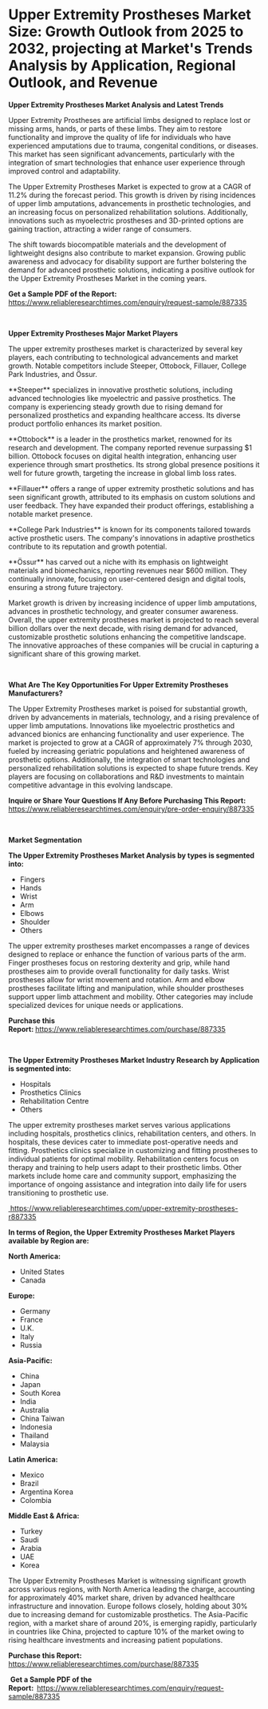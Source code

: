 <p><h1>Upper Extremity Prostheses Market Size: Growth Outlook from 2025 to 2032, projecting at Market's Trends Analysis by Application, Regional Outlook, and Revenue</h1></p><p><strong>Upper Extremity Prostheses Market Analysis and Latest Trends</strong></p>
<p><p>Upper Extremity Prostheses are artificial limbs designed to replace lost or missing arms, hands, or parts of these limbs. They aim to restore functionality and improve the quality of life for individuals who have experienced amputations due to trauma, congenital conditions, or diseases. This market has seen significant advancements, particularly with the integration of smart technologies that enhance user experience through improved control and adaptability.</p><p>The Upper Extremity Prostheses Market is expected to grow at a CAGR of 11.2% during the forecast period. This growth is driven by rising incidences of upper limb amputations, advancements in prosthetic technologies, and an increasing focus on personalized rehabilitation solutions. Additionally, innovations such as myoelectric prostheses and 3D-printed options are gaining traction, attracting a wider range of consumers. </p><p>The shift towards biocompatible materials and the development of lightweight designs also contribute to market expansion. Growing public awareness and advocacy for disability support are further bolstering the demand for advanced prosthetic solutions, indicating a positive outlook for the Upper Extremity Prostheses Market in the coming years.</p></p>
<p><strong>Get a Sample PDF of the Report:&nbsp;</strong> <a href="https://www.reliableresearchtimes.com/enquiry/request-sample/887335?utm_campaign=3054&utm_medium=2&utm_source=Github&utm_content=ia&utm_term=13042025&utm_id=upper-extremity-prostheses">https://www.reliableresearchtimes.com/enquiry/request-sample/887335</a></p>
<p>&nbsp;</p>
<p><strong>Upper Extremity Prostheses Major Market Players</strong></p>
<p><p>The upper extremity prostheses market is characterized by several key players, each contributing to technological advancements and market growth. Notable competitors include Steeper, Ottobock, Fillauer, College Park Industries, and Össur.</p><p>**Steeper** specializes in innovative prosthetic solutions, including advanced technologies like myoelectric and passive prosthetics. The company is experiencing steady growth due to rising demand for personalized prosthetics and expanding healthcare access. Its diverse product portfolio enhances its market position.</p><p>**Ottobock** is a leader in the prosthetics market, renowned for its research and development. The company reported revenue surpassing $1 billion. Ottobock focuses on digital health integration, enhancing user experience through smart prosthetics. Its strong global presence positions it well for future growth, targeting the increase in global limb loss rates.</p><p>**Fillauer** offers a range of upper extremity prosthetic solutions and has seen significant growth, attributed to its emphasis on custom solutions and user feedback. They have expanded their product offerings, establishing a notable market presence.</p><p>**College Park Industries** is known for its components tailored towards active prosthetic users. The company's innovations in adaptive prosthetics contribute to its reputation and growth potential.</p><p>**Össur** has carved out a niche with its emphasis on lightweight materials and biomechanics, reporting revenues near $600 million. They continually innovate, focusing on user-centered design and digital tools, ensuring a strong future trajectory.</p><p>Market growth is driven by increasing incidence of upper limb amputations, advances in prosthetic technology, and greater consumer awareness. Overall, the upper extremity prostheses market is projected to reach several billion dollars over the next decade, with rising demand for advanced, customizable prosthetic solutions enhancing the competitive landscape. The innovative approaches of these companies will be crucial in capturing a significant share of this growing market.</p></p>
<p>&nbsp;</p>
<p><strong>What Are The Key Opportunities For Upper Extremity Prostheses Manufacturers?</strong></p>
<p><p>The Upper Extremity Prostheses market is poised for substantial growth, driven by advancements in materials, technology, and a rising prevalence of upper limb amputations. Innovations like myoelectric prosthetics and advanced bionics are enhancing functionality and user experience. The market is projected to grow at a CAGR of approximately 7% through 2030, fueled by increasing geriatric populations and heightened awareness of prosthetic options. Additionally, the integration of smart technologies and personalized rehabilitation solutions is expected to shape future trends. Key players are focusing on collaborations and R&D investments to maintain competitive advantage in this evolving landscape.</p></p>
<p><strong>Inquire or Share Your Questions If Any Before Purchasing This Report:</strong> <a href="https://www.reliableresearchtimes.com/enquiry/pre-order-enquiry/887335?utm_campaign=3054&utm_medium=2&utm_source=Github&utm_content=ia&utm_term=13042025&utm_id=upper-extremity-prostheses">https://www.reliableresearchtimes.com/enquiry/pre-order-enquiry/887335</a></p>
<p>&nbsp;</p>
<p><strong>Market Segmentation</strong></p>
<p><strong>The Upper Extremity Prostheses Market Analysis by types is segmented into:</strong></p>
<p><ul><li>Fingers</li><li>Hands</li><li>Wrist</li><li>Arm</li><li>Elbows</li><li>Shoulder</li><li>Others</li></ul></p>
<p><p>The upper extremity prostheses market encompasses a range of devices designed to replace or enhance the function of various parts of the arm. Finger prostheses focus on restoring dexterity and grip, while hand prostheses aim to provide overall functionality for daily tasks. Wrist prostheses allow for wrist movement and rotation. Arm and elbow prostheses facilitate lifting and manipulation, while shoulder prostheses support upper limb attachment and mobility. Other categories may include specialized devices for unique needs or applications.</p></p>
<p><strong>Purchase this Report:&nbsp;</strong><a href="https://www.reliableresearchtimes.com/purchase/887335?utm_campaign=3054&utm_medium=2&utm_source=Github&utm_content=ia&utm_term=13042025&utm_id=upper-extremity-prostheses">https://www.reliableresearchtimes.com/purchase/887335</a></p>
<p>&nbsp;</p>
<p><strong>The Upper Extremity Prostheses Market Industry Research by Application is segmented into:</strong></p>
<p><ul><li>Hospitals</li><li>Prosthetics Clinics</li><li>Rehabilitation Centre</li><li>Others</li></ul></p>
<p><p>The upper extremity prostheses market serves various applications including hospitals, prosthetics clinics, rehabilitation centers, and others. In hospitals, these devices cater to immediate post-operative needs and fitting. Prosthetics clinics specialize in customizing and fitting prostheses to individual patients for optimal mobility. Rehabilitation centers focus on therapy and training to help users adapt to their prosthetic limbs. Other markets include home care and community support, emphasizing the importance of ongoing assistance and integration into daily life for users transitioning to prosthetic use.</p></p>
<p><a href="https://www.reliableresearchtimes.com/upper-extremity-prostheses-r887335?utm_campaign=3054&utm_medium=2&utm_source=Github&utm_content=ia&utm_term=13042025&utm_id=upper-extremity-prostheses">&nbsp;https://www.reliableresearchtimes.com/upper-extremity-prostheses-r887335</a></p>
<p><strong>In terms of Region, the Upper Extremity Prostheses Market Players available by Region are:</strong></p>
<p>
    <p> <strong> North America: </strong>
        <ul>
            <li>United States</li>
            <li>Canada</li>
        </ul>
        </p> 
    <p> <strong> Europe: </strong>
        <ul>
            <li>Germany</li>
            <li>France</li>
            <li>U.K.</li>
            <li>Italy</li>
            <li>Russia</li>
        </ul>
        </p> 
    <p> <strong> Asia-Pacific: </strong>
        <ul>
            <li>China</li>
            <li>Japan</li>
            <li>South Korea</li>
            <li>India</li>
            <li>Australia</li>
            <li>China Taiwan</li>
            <li>Indonesia</li>
            <li>Thailand</li>
            <li>Malaysia</li>
        </ul>
        </p> 
    <p> <strong> Latin America: </strong>
        <ul>
            <li>Mexico</li>
            <li>Brazil</li>
            <li>Argentina Korea</li>
            <li>Colombia</li>
        </ul>
        </p> 
    <p> <strong> Middle East & Africa: </strong>
        <ul>
            <li>Turkey</li>
            <li>Saudi</li>
            <li>Arabia</li>
            <li>UAE</li>
            <li>Korea</li>
        </ul>
    </p>
    </p>
<p><p>The Upper Extremity Prostheses Market is witnessing significant growth across various regions, with North America leading the charge, accounting for approximately 40% market share, driven by advanced healthcare infrastructure and innovation. Europe follows closely, holding about 30% due to increasing demand for customizable prosthetics. The Asia-Pacific region, with a market share of around 20%, is emerging rapidly, particularly in countries like China, projected to capture 10% of the market owing to rising healthcare investments and increasing patient populations.</p></p>
<p><strong>Purchase this Report: </strong><a href="https://www.reliableresearchtimes.com/purchase/887335?utm_campaign=3054&utm_medium=2&utm_source=Github&utm_content=ia&utm_term=13042025&utm_id=upper-extremity-prostheses">https://www.reliableresearchtimes.com/purchase/887335</a></p>
<p>&nbsp;<strong>Get a Sample PDF of the Report:&nbsp;&nbsp;</strong><a href="https://www.reliableresearchtimes.com/enquiry/request-sample/887335?utm_campaign=3054&utm_medium=2&utm_source=Github&utm_content=ia&utm_term=13042025&utm_id=upper-extremity-prostheses">https://www.reliableresearchtimes.com/enquiry/request-sample/887335</a></p>
<p><strong></strong></p>
<p><p></p><p></p><p></p></p>